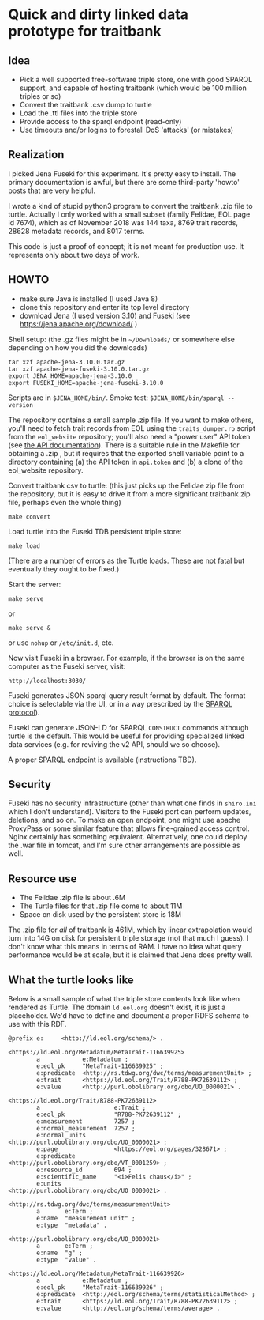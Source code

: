 # Quick and dirty linked data prototype for traitbank

## Idea

  * Pick a well supported free-software triple store, one with good
    SPARQL support, and capable of hosting traitbank (which would be 100
    million triples or so)
  * Convert the traitbank .csv dump to turtle
  * Load the .ttl files into the triple store
  * Provide access to the sparql endpoint (read-only)
  * Use timeouts and/or logins to forestall DoS 'attacks' (or mistakes)

## Realization

I picked Jena Fuseki for this experiment.  It's pretty
easy to install.  The primary documentation is awful, but there are some
third-party 'howto' posts that are very helpful.

I wrote a kind of stupid python3 program to convert the traitbank .zip
file to turtle.  Actually I only worked with a small subset (family
Felidae, EOL page id 7674), which as of November 2018 was 144 taxa,
8769 trait records, 28628 metadata records, and 8017 terms.

This code is just a proof of concept; it is not meant for production
use.  It represents only about two days of work.

## HOWTO

  - make sure Java is installed (I used Java 8)
  - clone this repository and enter its top level directory
  - download Jena (I used version 3.10) and Fuseki
      (see https://jena.apache.org/download/ )

Shell setup: (the .gz files might be in `~/Downloads/` or somewhere
else depending on how you did the downloads)

    tar xzf apache-jena-3.10.0.tar.gz
    tar xzf apache-jena-fuseki-3.10.0.tar.gz
    export JENA_HOME=apache-jena-3.10.0
    export FUSEKI_HOME=apache-jena-fuseki-3.10.0

Scripts are in `$JENA_HOME/bin/`.  Smoke test: `$JENA_HOME/bin/sparql --version`

The repository contains a small sample .zip file.  If you want to make
others, you'll need to fetch trait records from EOL using the
`traits_dumper.rb` script from the `eol_website` repository; you'll
also need a "power user" API token (see 
[the API documentation](https://github.com/EOL/eol_website/blob/master/doc/api.md)).
There is a suitable rule in the Makefile for obtaining a .zip , but it
requires that the exported shell variable point to a directory
containing (a) the API token in `api.token` and (b) a clone of the
eol_website repository.

Convert traitbank csv to turtle: (this just picks up the Felidae zip file from the repository, but it is easy to drive it from a more significant traitbank zip file, perhaps even the whole thing)

    make convert

Load turtle into the Fuseki TDB persistent triple store:

    make load

(There are a number of errors as the Turtle loads.  These are not
fatal but eventually they ought to be fixed.)

Start the server:

    make serve

or

    make serve &

or use `nohup` or `/etc/init.d`, etc.

Now visit Fuseki in a browser.  For example, if the browser is on the
same computer as the Fuseki server, visit:

    http://localhost:3030/

Fuseki generates JSON sparql query result format by default.  The
format choice is selectable via the UI, or in a way prescribed by the
[SPARQL protocol](https://www.w3.org/TR/sparql11-overview/)).

Fuseki can generate JSON-LD for SPARQL `CONSTRUCT` commands although
turtle is the default.  This would be useful for providing specialized
linked data services (e.g. for reviving the v2 API, should we so
choose).

A proper SPARQL endpoint is available (instructions TBD).

## Security

Fuseki has no security infrastructure (other than what one finds in
`shiro.ini` which I don't understand).  Visitors to the Fuseki port
can perform updates, deletions, and so on.  To make an open endpoint,
one might use apache ProxyPass or some similar feature that allows
fine-grained access control.  Nginx certainly has something
equivalent.  Alternatively, one could deploy the .war file in tomcat,
and I'm sure other arrangements are possible as well.

## Resource use

  * The Felidae .zip file is about .6M
  * The Turtle files for that .zip file come to about 11M
  * Space on disk used by the persistent store is 18M

The .zip file for _all_ of traitbank is 461M, which by linear
extrapolation would turn into 14G on disk for persistent triple
storage (not that much I guess).  I don't know what this means in
terms of RAM.  I have no idea what query performance would be at
scale, but it is claimed that Jena does pretty well.

## What the turtle looks like

Below is a small sample of what the triple store contents look like
when rendered as Turtle.  The domain `ld.eol.org` doesn't exist, it is
just a placeholder.  We'd have to define and document a proper RDFS
schema to use with this RDF.

    @prefix e:     <http://ld.eol.org/schema/> .

    <https://ld.eol.org/Metadatum/MetaTrait-116639925>
            a            e:Metadatum ;
            e:eol_pk     "MetaTrait-116639925" ;
            e:predicate  <http://rs.tdwg.org/dwc/terms/measurementUnit> ;
            e:trait      <https://ld.eol.org/Trait/R788-PK72639112> ;
            e:value      <http://purl.obolibrary.org/obo/UO_0000021> .

    <https://ld.eol.org/Trait/R788-PK72639112>
            a                     e:Trait ;
            e:eol_pk              "R788-PK72639112" ;
            e:measurement         7257 ;
            e:normal_measurement  7257 ;
            e:normal_units        <http://purl.obolibrary.org/obo/UO_0000021> ;
            e:page                <https://eol.org/pages/328671> ;
            e:predicate           <http://purl.obolibrary.org/obo/VT_0001259> ;
            e:resource_id         694 ;
            e:scientific_name     "<i>Felis chaus</i>" ;
            e:units               <http://purl.obolibrary.org/obo/UO_0000021> .

    <http://rs.tdwg.org/dwc/terms/measurementUnit>
            a       e:Term ;
            e:name  "measurement unit" ;
            e:type  "metadata" .

    <http://purl.obolibrary.org/obo/UO_0000021>
            a       e:Term ;
            e:name  "g" ;
            e:type  "value" .

    <https://ld.eol.org/Metadatum/MetaTrait-116639926>
            a            e:Metadatum ;
            e:eol_pk     "MetaTrait-116639926" ;
            e:predicate  <http://eol.org/schema/terms/statisticalMethod> ;
            e:trait      <https://ld.eol.org/Trait/R788-PK72639112> ;
            e:value      <http://eol.org/schema/terms/average> .
